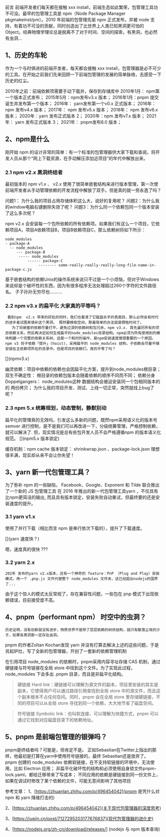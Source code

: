 前言 
前端开发者们每天都在接触 xxx install，前端生态如此繁荣，包管理工具功不可没。最早的包管理工具是 npm（Node Package Manager   pkgmakeinst/pm）。2010 年前端的包管理先驱 npm 正式发布，并被 node 支持，有着功不可没的贡献，同时创造出了比世界上人类已知黑洞更可怕的Object。经典物理学理论总是脱离不了对于时间、空间的探索，有黑洞，也必然有虫洞...

[](node_modules黑洞)

## 1、历史的车轮
作为一个与时俱进的前端开发者，每天都会接触 xxx install，包管理器是必不可少的工具。在开始之前我们先来回顾一下前端包管理的发展的简单脉络，去感受一下历史的红尘。

[](包管理发展历史)

2010年之前：前端依赖项需要手动下载并，保存到存储库中
2010年1月： npm第一个版本正式发布；
2015年5月：npm发布v3.x 版本；
2016年1月：pnpm 提交诞生并发布第一个版本；
2016年： yarn发布第一个v0.x 正式版本；
2016年： npm 发布v4.x 版本；
2017年： npm 发布v5.x 版本；
2018年： npm 发布v6.x 版本；
2020年：yarn 发布正式版本 2；
2020年：npm 发布v7.x 版本；
2021年： yarn  发布正式版本 3；
2021年： pnpm发布6.0 版本；

## 2、npm是什么

 刚开始 npm 的设计非常的简单：有一个标准的包管理器供大家下载和查阅，将开发人员从那个“网上下载资源，在手动解压添加近项目”的年代中解放出来。
### 2.1 npm v2.x 黑洞终结者

最初版本的 npm v1.x 、 v2.x   使用了很简单嵌套结构来进行版本管理，第一次使前端开发者从手动管理依赖的开发流程中解放了双手。但是真的就一劳永逸了吗？

[](项目依赖过大)
问题1： 为什么我的项目占用存储体积这么大，说好的复用呢？
问题2：为什么我的window电脑右键删除失效了呢？
问题3：为什么同一个依赖包同一个版本安装了这么多次呢？

npm v2.x   会安装每一个包所依赖的所有依赖项。如果我们有这么一个项目，它依赖项目A，项目A依赖项目B，项目B依赖项目C，那么依赖树将如下所示：
```
node_modules 
- package-A 
  -- node_modules 
     --- package-B 
      ----- node_modules 
          ------ package-C 
               -------- some-really-really-really-long-file-name-in-package-c.js
```
基于嵌套结构的依赖Unix的操作系统来说只不过是一个小烦恼，但对于Windows来说却是个破坏性的东西，因为有很多程序无法处理超过260个字符的文件路径名。
子子孙孙无穷尽也..........
### 2.2  npm v3.x   的扁平化 大家真的平等吗？
     看到npm  v2.x 带来的好处的同时，我们也看清了它磁盘杀手的真面目，那么必然会有时代的进步者试图来填补这个黑洞， 既然要换取空间，那最简单的办法就是牺牲时间了。
       为了将嵌套的依赖尽量打平，避免过深的依赖树和包冗余，npm v3.x. 首先遍历所有的项目依赖关系，然后再决定如何生成扁平的node_modules目录结构。npm必须为所有使用到的模块构建一个完整的依赖关系树，这是一个耗时的操作，是npm安装速度慢很重要的一个原因。npm v3 将子依赖「提升」(hoist)，采用扁平的 node_modules 结构，子依赖会尽量平铺安装在主依赖项所在的目录中。但是项目的依赖们，真的平等了吗？

[](npmv3.x）

幽灵依赖：项目中依赖的依赖也会因扁平化方案，提升到node_modules根目录；
双生不确定性： 根目录的依赖包版本会随着依赖的顺序不同而不同；
依赖分身  Doppelgangers： node_modules这种 数据结构会被迫安装同一个包相同版本的 的 两份拷贝；
为什么我的项目开发、测试、上线一切正常，突然就线上bug了呢？

### 2.3 npm 5.x  统筹规划，动态管制，静默别动
   扁平化的管理真的无效吗，引发这么多新的问题，既然npm采用语义化的版本号 semver 进行控制，是不是我们可以再改进一下，分级统筹管理，严格控制依赖，就可以解决了.
     但，现实情况是总有些包开发人员不会严格遵循npm 的版本语义化规范。
[](npm5.x 版本锁定)

缓存机制：npm cache
版本锁定： shrinkwrap.json 、package-lock.json
理想很丰满，现实却从来不会让你失望！

## 3、yarn  新一代包管理工具？
   为了弥补 npm 的一些缺陷， Facebook、Google、Exponent 和 Tilde 联合推出了一个新的 JS 包管理工具 在 2016 年推出的新一代包管理工具yarn  ，不仅具有比npm更简洁的输出, 而且具有版本锁定，安装失败自动重试，但最终要的还是安装速度的提升。
### 3.1  yarn v1.x  

使用了并行下载（相比而言 npm 是串行依次下载的），提升了下载速度。

[](yarn 速度快？)

嗯，速度真的很快 ???

### 3.2 yarn 2.x 
    202年 发布的yarn v2.x版本，还有一个神奇的 feature：PnP （Plug and Play）安装模式，用一个 .pnp.js 文件代替整个 node_modules 文件夹，这已经超出nodejs的国界了...
   由于这个惊人的模式太反常规了，存在兼容性问题，一些包在 pnp 模式下出现依赖错误，目前接受度不高。

[](pnpm)

## 4、pnpm（performant npm）  时空中的虫洞？
    历史证明，没有创新就没有进步，物质世界不是除了层层依赖的树状结构，就只有散落尘埃的沙子，如果有黑洞那一定存在虫洞。
   pnpm 的作者Zoltan Kochan发现 yarn 并没有打算去解决上述的这些问题，于是另起炉灶，写了全新的包管理器，开创了一套新的依赖管理机制


在引用项目 node_modules 的依赖时，pnpm采用内容寻址存储 CAS 机制，通过硬链接与符号链接在全局 store 中找到这个文件。为了实现此过程，node_modules 下会多出 .pnpm 目录，而且是非扁平化结构。

> 硬链接 Hard link：硬链接可以理解为源文件的副本，项目里安装的其实是副本，它使得用户可以通过路径引用查找到全局 store 中的源文件，而且这个副本根本不占任何空间。同时，pnpm 会在全局 store 里存储硬链接，不同的项目可以从全局 store 寻找到同一个依赖，大大地节省了磁盘空间。

> 符号链接 Symbolic link：也叫软连接，可以理解为快捷方式，pnpm 可以通过它找到对应磁盘目录下的依赖地址。

## 5、pnpm 是前端包管理的银弹吗？


pnpm是终结者吗？可能是，但肯定不是。
正如Sebastian在Twitter上指出的那样，他最初是打算在yarn中使用符号链接的，最终 Sebastian还是放弃了。
pnpm 创建的 node_modules 依赖软链接，在不支持软链接的环境中，无法使用，比如 Electron 应用；
非扁平化破坏性的结构和必须使用自身锁文件pnpm-lock.yaml，都给迁移带来了写成本；
不同应用的依赖是硬链接到同一份文件上，如果在调试时修改了某个依赖的文件，可能无意间影响了其他项目

参考文章：
1、[https://zhuanlan.zhihu.com/p/496454042](pnpm 是凭什么对 npm 和 yarn 降维打击的)

2、[https://zhuanlan.zhihu.com/p/496454042](关于现代包管理器的深度思考)

3、[https://juejin.cn/post/7127295203177676837](现代包管理器的进化史)

4、[https://nodejs.org/zh-cn/download/releases/] (nodejs 与 npm 版本查询)

